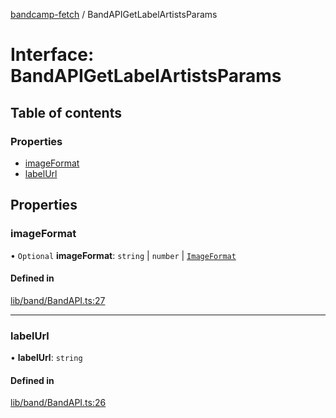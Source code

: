 [bandcamp-fetch](../README.md) / BandAPIGetLabelArtistsParams

# Interface: BandAPIGetLabelArtistsParams

## Table of contents

### Properties

- [imageFormat](BandAPIGetLabelArtistsParams.md#imageformat)
- [labelUrl](BandAPIGetLabelArtistsParams.md#labelurl)

## Properties

### imageFormat

• `Optional` **imageFormat**: `string` \| `number` \| [`ImageFormat`](ImageFormat.md)

#### Defined in

[lib/band/BandAPI.ts:27](https://github.com/patrickkfkan/bandcamp-fetch/blob/eace49c/src/lib/band/BandAPI.ts#L27)

___

### labelUrl

• **labelUrl**: `string`

#### Defined in

[lib/band/BandAPI.ts:26](https://github.com/patrickkfkan/bandcamp-fetch/blob/eace49c/src/lib/band/BandAPI.ts#L26)
